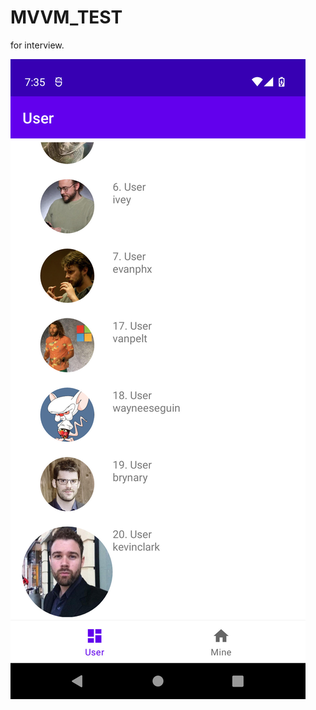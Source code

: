 # MVVM_TEST
for interview.

![alt text](<https://github.com/spiderman16888/MVVM_TEST/blob/master/Screenshot_1636313729.jpg>)
